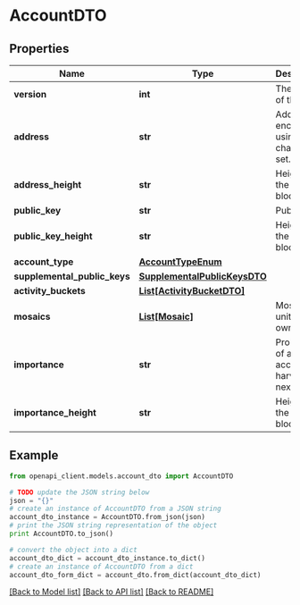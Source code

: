 # AccountDTO


## Properties

Name | Type | Description | Notes
------------ | ------------- | ------------- | -------------
**version** | **int** | The version of the state | 
**address** | **str** | Address encoded using a 32-character set. | 
**address_height** | **str** | Height of the blockchain. | 
**public_key** | **str** | Public key. | 
**public_key_height** | **str** | Height of the blockchain. | 
**account_type** | [**AccountTypeEnum**](AccountTypeEnum.md) |  | 
**supplemental_public_keys** | [**SupplementalPublicKeysDTO**](SupplementalPublicKeysDTO.md) |  | 
**activity_buckets** | [**List[ActivityBucketDTO]**](ActivityBucketDTO.md) |  | 
**mosaics** | [**List[Mosaic]**](Mosaic.md) | Mosaic units owned. | 
**importance** | **str** | Probability of an account to harvest the next block. | 
**importance_height** | **str** | Height of the blockchain. | 

## Example

```python
from openapi_client.models.account_dto import AccountDTO

# TODO update the JSON string below
json = "{}"
# create an instance of AccountDTO from a JSON string
account_dto_instance = AccountDTO.from_json(json)
# print the JSON string representation of the object
print AccountDTO.to_json()

# convert the object into a dict
account_dto_dict = account_dto_instance.to_dict()
# create an instance of AccountDTO from a dict
account_dto_form_dict = account_dto.from_dict(account_dto_dict)
```
[[Back to Model list]](../README.md#documentation-for-models) [[Back to API list]](../README.md#documentation-for-api-endpoints) [[Back to README]](../README.md)



